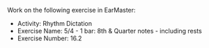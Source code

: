 Work on the following exercise in EarMaster:
- Activity: Rhythm Dictation
- Exercise Name: 5/4 - 1 bar: 8th & Quarter notes - including rests
- Exercise Number: 16.2
